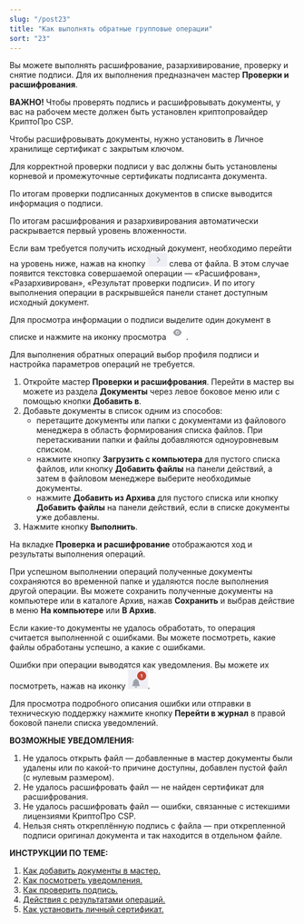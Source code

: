 ```yaml
---
slug: "/post23"
title: "Как выполнять обратные групповые операции"
sort: "23"
---
```


Вы можете выполнять расшифрование, разархивирование, проверку и снятие подписи. Для их выполнения предназначен мастер **Проверки и расшифрования**.

**ВАЖНО!**  Чтобы проверять подпись и расшифровывать документы, у вас на рабочем месте должен быть установлен криптопровайдер КриптоПро CSP.

Чтобы расшифровывать документы, нужно установить в Личное хранилище сертификат с закрытым ключом.  

Для корректной проверки подписи у вас должны быть установлены корневой и промежуточные сертификаты подписанта документа. 

По итогам проверки подписанных документов в списке выводится информация о подписи.  

По итогам расшифрования и разархивирования автоматически раскрывается первый уровень вложенности.  

Если вам требуется получить исходный документ, необходимо перейти на уровень ниже, нажав на кнопку ![remove-button.jpg](./images/remove-button.jpg "Перейти на уровень ниже") слева от файла. В этом случае появится текстовка совершаемой операции — «Расшифрован», «Разархивирован», «Результат проверки подписи». И по итогу выполнения операции в раскрывшейся панели станет доступным исходный документ.

Для просмотра информации о подписи выделите один документ в списке и нажмите на иконку просмотра ![view-button.jpg](./images/view-button.jpg "Кнопка быстрого просмотра").

Для выполнения обратных операций выбор профиля подписи и настройка параметров операций не требуется.

1. Откройте мастер **Проверки и расшифрования**. Перейти в мастер вы можете из раздела **Документы** через левое боковое меню  или с помощью кнопки **Добавить в**. 
2. Добавьте документы в список одним из способов:
   - перетащите документы или папки с документами из файлового менеджера в область формирования списка файлов. При перетаскивании папки и файлы добавляются одноуровневым списком.
   - нажмите кнопку **Загрузить с компьютера** для пустого списка файлов, или  кнопку **Добавить файлы** на панели действий, а затем в файловом менеджере выберите необходимые документы.
   - нажмите **Добавить из Архива** для пустого списка или  кнопку **Добавить файлы** на панели действий, если в списке документы уже добавлены.
3. Нажмите кнопку **Выполнить**.

На вкладке **Проверка и расшифрование** отображаются ход и результаты выполнения операций.

При успешном выполнении операций полученные документы сохраняются во временной папке и удаляются после выполнения другой операции. Вы можете сохранить полученные документы на компьютере или в каталоге Архив, нажав **Сохранить** и выбрав действие в меню **На компьютере** или **В Архив**.  

Если какие-то документы не удалось обработать, то операция считается выполненной с ошибками. Вы можете посмотреть, какие файлы обработаны успешно, а какие с ошибками.  

Ошибки при операции выводятся как уведомления. Вы можете их посмотреть, нажав на иконку ![notifications-button.jpg](./images/notifications-button.jpg "События"). 

Для просмотра подробного описания ошибки или отправки в техническую поддержку нажмите кнопку **Перейти в журнал** в правой боковой панели списка уведомлений.

**ВОЗМОЖНЫЕ УВЕДОМЛЕНИЯ:**

1. Не удалось открыть файл — добавленные в мастер документы были удалены или по какой-то причине доступны, добавлен пустой файл (с нулевым размером).
2. Не удалось расшифровать файл — не найден сертификат для расшифрования. 
3. Не удалось расшифровать файл — ошибки, связанные с истекшими лицензиями КриптоПро CSP.
4. Нельзя снять откреплённую подпись с файла — при открепленной подписи оригинал документа и так находится в отдельном файле.

**ИНСТРУКЦИИ ПО ТЕМЕ:**  

1. [Как добавить документы в мастер.](https://docs.cryptoarm.ru/06-v3.2/004-documents/12-add-docs)  
4. [Как посмотреть уведомления.](https://docs.cryptoarm.ru/06-v3.2/007-cryptoarm/02-notifications)  
5. [Как проверить подпись.](https://docs.cryptoarm.ru/06-v3.2/004-documents/18-verify)  
6. [Действия с результатами операций.](https://docs.cryptoarm.ru/06-v3.2/004-documents/23-operations-result)  
7. [Как установить личный сертификат.](https://docs.cryptoarm.ru/06-v3.2/008-certs/01-import-my-cert)  

